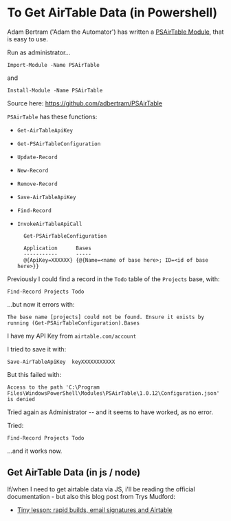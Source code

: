 ﻿# To Get AirTable Data (in Powershell)

Adam Bertram ('Adam the Automator') has written a [PSAirTable Module](https://www.powershellgallery.com/packages/PSAirTable/1.0.12), that is easy to use.

Run as administrator...

	Import-Module -Name PSAirTable

and

	Install-Module -Name PSAirTable

Source here: <https://github.com/adbertram/PSAirTable>

`PSAirTable` has these functions:

- `Get-AirTableApiKey`
- `Get-PSAirTableConfiguration`
- `Update-Record`
- `New-Record`
- `Remove-Record`
- `Save-AirTableApiKey`
- `Find-Record`
- `InvokeAirTableApiCall`

		Get-PSAirTableConfiguration

		Application      Bases
		-----------      -----
		@{ApiKey=XXXXXX} {@{Name=<name of base here>; ID=<id of base here>}}

Previously I could find a record in the `Todo` table of the `Projects` base, with:

	Find-Record Projects Todo

...but now it errors with:

	The base name [projects] could not be found. Ensure it exists by running (Get-PSAirTableConfiguration).Bases

I have my API Key from 	`airtable.com/account`

I tried to save it with:

	Save-AirTableApiKey  keyXXXXXXXXXXX

But this failed with:

	Access to the path 'C:\Program Files\WindowsPowerShell\Modules\PSAirTable\1.0.12\Configuration.json' is denied

Tried again as Administrator -- and it seems to have worked, as no error.

Tried:

	Find-Record Projects Todo

...and it works now.

## Get AirTable Data (in js / node)

If/when I need to get airtable data via JS, i'll be reading the official documentation - but also this blog post from Trys Mudford:

- [Tiny lesson: rapid builds, email signatures and Airtable](https://www.trysmudford.com/blog/rapid-building/)